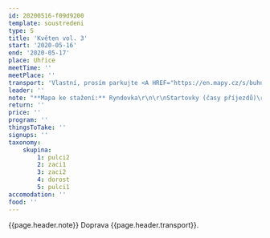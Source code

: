 ```yaml
---
id: 20200516-f09d9200
template: soustredeni
type: S
title: 'Květen vol. 3'
start: '2020-05-16'
end: '2020-05-17'
place: Uhřice
meetTime: ''
meetPlace: ''
transport: 'Vlastní, prosím parkujte <A HREF="https://en.mapy.cz/s/buhugujenu">ve vesnici</A> a ne v lese. Máme to domluveno s hajným, tak ať můžeme na trénink či závody i někdy příště. Díky.'
leader: ''
note: "**Mapa ke stažení:** Ryndovka\r\n\r\nStartovky (časy příjezdů)\r\n\r\n D, DH14 - COB na krátké i dlouhé postupy, DH12 - COB, DH10 - linie s pamatováním kontrol"
return: ''
price: ''
program: ''
thingsToTake: ''
signups: ''
taxonomy:
    skupina:
        1: pulci2
        2: zaci1
        3: zaci2
        4: dorost
        5: pulci1
accomodation: ''
food: ''
---
```

{{page.header.note}}
 Doprava {{page.header.transport}}.
